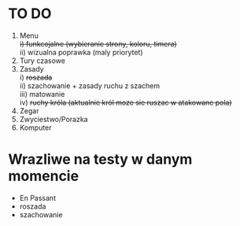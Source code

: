 # TO DO
1. Menu <br/>
<s/>  i) funkcojalne (wybieranie strony, koloru, timera) </s><br/>
  ii) wizualna poprawka (maly priorytet)
2. Tury czasowe
3. Zasady<br />
  i) <s/>roszada<br/></s>
  ii) szachowanie + zasady ruchu z szachem<br/>
  iii) matowanie<br/>
  iv) <s/>ruchy króla (aktualnie król moze sie ruszac w atakowane pola) <br/></s>
4. Zegar
5. Zwyciestwo/Porazka
6. Komputer

# Wrazliwe na testy w danym momencie
- En Passant
- roszada
- szachowanie

